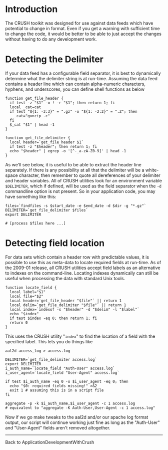 # Introduction #

The CRUSH toolkit was designed for use against data feeds which have potential to change in format.  Even if you get a warning with sufficient time to change the code, it would be better to be able to just accept the changes without having to do any development work.

# Detecting the Delimiter #

If your data feed has a configurable field separator, it is best to dynamically determine what the delimiter string is at run-time.  Assuming the data feed contains a header line which can contain alpha-numeric characters, hyphens, and underscores, you can define shell functions as below

```
function get_file_header {
  if test -z "$1" -o ! -r "$1"; then return 1; fi
  local _cat=cat
  if test "${1: -3:3}" = ".gz" -o "${1: -2:2}" = ".Z"; then
    _cat="gunzip -c"
  fi
  $_cat "$1" | head -1
}

function get_file_delimiter {
  local header=`get_file_header $1`
  if test -z "$header"; then return 1; fi
  echo "$header" | egrep -o '[^-_a-zA-Z0-9]' | head -1
}
```

As we'll see below, it is useful to be able to extract the header line separately.  If there is any possibility at all that the delimiter will be a white-space character, then remember to quote all dereferences of your delimiter and header variables.   All of CRUSH utilities look for an environment variable `$DELIMITER`, which if defined, will be used as the field separator when the `-d` commandline option is not present.  So in your application code, you may have something like this:

```
files=`findfiles -s $start_date -e $end_date -d $dir -g "*.gz"`
DELIMITER=`get_file_delimiter $files`
export DELIMITER

# [process $files here ...]
```


# Detecting field location #

For data sets which contain a header row with predictable values, it is possible to use this as meta-data to locate required fields at run-time.  As of the 2009-01 release, all CRUSH utilities accept field labels as an alternative to indexes on the command-line.  Locating indexes dynamically can still be useful when processing the data with standard Unix tools.

```
function locate_field {
  local label="$1"
  local file="$2"
  local header=`get_file_header "$file"` || return 1
  local delim=`get_file_delimiter "$file"` || return 1
  local index=`indexof -s "$header" -d "$delim" -l "$label"`
  echo "$index"
  if test $index -eq 0; then return 1; fi
  return 0
}
```

This uses the CRUSH utility "`index`" to find the location of a field with the specified label.  This lets you do things like

```
aal2d access_log > access.log

DELIMITER=`get_file_delimiter access.log`
export DELIMITER
i_auth_name=`locate_field "Auth-User" access.log`
i_user_agent=`locate_field "User-Agent" access.log`

if test $i_auth_name -eq 0 -o $i_user_agent -eq 0; then
  echo "$0: required fields missing!" >&2
  exit 1 # assuming this is in a script file
fi

aggregate -p -k $i_auth_name,$i_user_agent -c 1 access.log
# equivalent to "aggregate -K Auth-User,User-Agent -c 1 access.log"

```

Now if we go make tweaks to the aal2d and/or our apache log format output, our script will continue working just fine as long as the "Auth-User" and "User-Agent" fields aren't removed altogether.


---

Back to ApplicationDevelopmentWithCrush